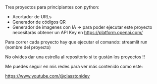 Tres proyectos para principiantes con python:

- Acortador de URLs
- Generador de códigos QR
- Generador de imagenes con IA -> para poder ejecutar este proyecto necesitarás obtener un API Key en https://platform.openai.com/

Para correr cada proyecto hay que ejecutar el comando: streamlit run (nombre del proyecto)


No olvides dar una estrella al repositorio si te gustán los proyectos !!

Me puedes seguir en mis redes para ver más contenido como este:

https://www.youtube.com/@classtonidev
